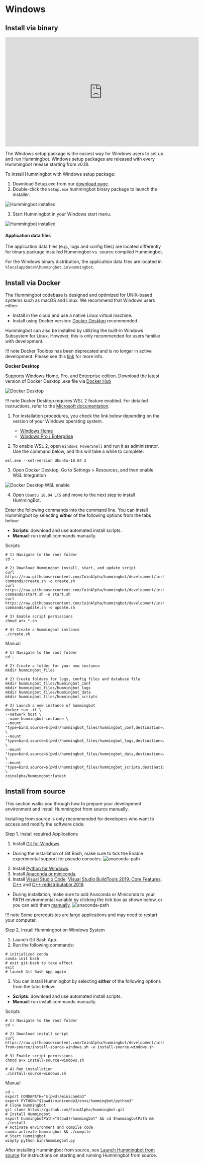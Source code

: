 # Windows

## Install via binary

<iframe
  width="616"
  height="347"
  src="https://www.youtube.com/embed/9TsZ_xjExXs"
  frameborder="0"
  allow="accelerometer; autoplay; encrypted-media; gyroscope; picture-in-picture"
  allowfullscreen
></iframe>

The Windows setup package is the easiest way for Windows users to set up and run Hummingbot. Windows setup packages are released with every Hummingbot release starting from v0.18.

To install Hummingbot with Windows setup package:

1. Download Setup.exe from our [download page](https://hummingbot.io/download).
2. Double-click the `Setup.exe` hummingbot binary package to launch the installer.

![Hummingbot installed](/assets/img/windows-setup-1.png)

3. Start Hummingbot in your Windows start menu.

![Hummingbot installed](/assets/img/windows-setup-2.png)

#### Application data files

The application data files (e.g., logs and config files) are located differently for binary package installed Hummingbot vs. source compiled Hummingbot.

For the Windows binary distribution, the application data files are located in `%localappdata%\hummingbot.io\Hummingbot`.

## Install via Docker

The Hummingbot codebase is designed and optimized for UNIX-based systems such as macOS and Linux. We recommend that Windows users either:

- Install in the cloud and use a native Linux virtual machine.
- Install using Docker version: [Docker Desktop](https://docs.docker.com/docker-for-windows/) recommended.

Hummingbot can also be installed by utilizing the built-in Windows Subsystem for Linux. However, this is only recommended for users familiar with development.

!!! note
    Docker Toolbox has been deprecated and is no longer in active development. Please see this [link](https://docs.docker.com/docker-for-windows/docker-toolbox/) for more info.

**Docker Desktop**

Supports Windows Home, Pro, and Enterprise edition. Download the latest version of Docker Desktop .exe file via [Docker Hub](https://hub.docker.com/editions/community/docker-ce-desktop-windows/)

![Docker Desktop](/assets/img/docker_desktop_download.gif)

!!! note
    Docker Desktop requires WSL 2 feature enabled. For detailed instructions, refer to the [Microsoft documentation](https://docs.microsoft.com/en-us/windows/wsl/install-win10).

1. For installation procedures, you check the link below depending on the version of your Windows operating system.

   - [Windows Home](https://docs.docker.com/docker-for-windows/install-windows-home/)
   - [Windows Pro / Enterprise](https://docs.docker.com/docker-for-windows/install/)

2. To enable WSL 2, open `Windows PowerShell` and run it as administrator. Use the command below, and this will take a while to complete:

```Windows PowerShell
wsl.exe --set-version Ubuntu-18.04 2
```

3. Open Docker Desktop, Go to Settings > Resources, and then enable WSL Integration

![Docker Desktop WSL enable](/assets/img/docker_desktop_WSLenable.gif)

4. Open `Ubuntu 18.04 LTS` and move to the next step to install HummingBot.

Enter the following commands into the command line. You can install Hummingbot by selecting **_either_** of the following options from the tabs below:

- **Scripts**: download and use automated install scripts.
- **Manual**: run install commands manually.

Scripts

```Scripts
# 1) Navigate to the root folder
cd ~

# 2) Download Hummingbot install, start, and update script
curl https://raw.githubusercontent.com/CoinAlpha/hummingbot/development/installation/docker-commands/create.sh -o create.sh
curl https://raw.githubusercontent.com/CoinAlpha/hummingbot/development/installation/docker-commands/start.sh -o start.sh
curl https://raw.githubusercontent.com/CoinAlpha/hummingbot/development/installation/docker-commands/update.sh -o update.sh

# 3) Enable script permissions
chmod a+x *.sh

# 4) Create a hummingbot instance
./create.sh
```

Manual

```Manual
# 1) Navigate to the root folder
cd ~

# 2) Create a folder for your new instance
mkdir hummingbot_files

# 2) Create folders for logs, config files and database file
mkdir hummingbot_files/hummingbot_conf
mkdir hummingbot_files/hummingbot_logs
mkdir hummingbot_files/hummingbot_data
mkdir hummingbot_files/hummingbot_scripts

# 3) Launch a new instance of hummingbot
docker run -it \
--network host \
--name hummingbot-instance \
--mount "type=bind,source=$(pwd)/hummingbot_files/hummingbot_conf,destination=/conf/" \
--mount "type=bind,source=$(pwd)/hummingbot_files/hummingbot_logs,destination=/logs/" \
--mount "type=bind,source=$(pwd)/hummingbot_files/hummingbot_data,destination=/data/" \
--mount "type=bind,source=$(pwd)/hummingbot_files/hummingbot_scripts,destination=/scripts/" \
coinalpha/hummingbot:latest
```

## Install from source

This section walks you through how to prepare your development environment and install Hummingbot from source manually.

Installing from source is only recommended for developers who want to access and modify the software code.

Step 1. Install required Applications

1. Install [Git for Windows](https://git-scm.com/download/win).

- During the installation of Git Bash, make sure to tick the Enable experimental support for pseudo consoles.
  ![anaconda-path](/assets/img/git-installation.png)

2. Install [Python for Windows](https://www.python.org/downloads/windows/).
3. Install [Anaconda or miniconda](https://docs.conda.io/projects/conda/en/latest/user-guide/install/windows.html).
4. Install [Visual Studio Code](https://code.visualstudio.com/download), [Visual Studio BuildTools 2019, Core Features, C++](https://visualstudio.microsoft.com/thank-you-downloading-visual-studio/?sku=BuildTools&rel=16) and [C++ redistributable 2019](https://aka.ms/vs/16/release/VC_redist.x64.exe).

- During installation, make sure to add Anaconda or Miniconda to your PATH environmental variable by clicking the tick box as shown below, or you can add them [manually](https://www.geeksforgeeks.org/how-to-setup-anaconda-path-to-environment-variable/).
  ![anaconda-path](/assets/img/anaconda-path.png)

!!! note
    Some prerequisites are large applications and may need to restart your computer.

Step 2. Install Hummingbot on Windows System

1. Launch Git Bash App.
2. Run the following commands:

```
# initialized conda
conda init bash
# exit git-bash to take effect
exit
# launch Git Bash App again
```

3. You can install Hummingbot by selecting **_either_** of the following options from the tabs below:

- **Scripts**: download and use automated install scripts.
- **Manual**: run install commands manually.

Scripts

```scripts
# 1) Navigate to the root folder
cd ~

# 2) Download install script
curl https://raw.githubusercontent.com/CoinAlpha/hummingbot/development/installation/install-from-source/install-source-windows.sh -o install-source-windows.sh

# 3) Enable script permissions
chmod a+x install-source-windows.sh

# 4) Run installation
./install-source-windows.sh
```

Manual

```Manual
cd ~
export CONDAPATH="$(pwd)/miniconda3"
export PYTHON="$(pwd)/miniconda3/envs/hummingbot/python3"
# Clone Hummingbot
git clone https://github.com/CoinAlpha/hummingbot.git
# Install Hummingbot
export hummingbotPath="$(pwd)/hummingbot" && cd $hummingbotPath && ./install
# Activate environment and compile code
conda activate hummingbot && ./compile
# Start Hummingbot
winpty python bin/hummingbot.py
```

After installing Hummingbot from source, see [Launch Hummingbot from source](/operation/launch-exit/) for instructions on starting and running Hummingbot from source.
